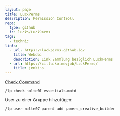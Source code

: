 ```yaml
---
layout: page
title: LuckPerms
description: Permission Controll
repo:
  type: github
  id: lucko/LuckPerms
tags:
  - technic  
links:
  - url: https://luckperms.github.io/
    title: Webdoc
    description: Link Sammlung bezüglich LuckPerms
  - url: https://ci.lucko.me/job/LuckPerms/
    title: jenkins  
---
```


[Check Command](https://github.com/lucko/LuckPerms/wiki/Command-Usage:-Permission#lp-usergroup-usergroup-permission-check)
```
/lp check nolte07 essentials.motd
```


User zu einer Gruppe hinzufügen:
```
/lp user nolte07 parent add gamers_creative_builder
```
